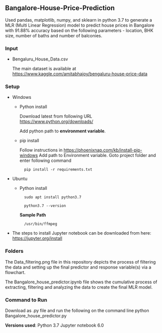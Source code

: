 ## Bangalore-House-Price-Prediction ##
Used pandas, matplotlib, numpy, and sklearn in python 3.7 to generate a MLR (Multi Linear Regression) model to predict house prices in Bangalore with 91.88% accuracy based on the following parameters - location, BHK size, number of baths and number of balconies.

### Input ###
* Bengaluru_House_Data.csv
  
  The main dataset is available at https://www.kaggle.com/amitabhajoy/bengaluru-house-price-data

### Setup ###

* Windows

     * Python install
     
        Download latest from following URL https://www.python.org/downloads/
        
        Add python path to **environment variable**.
 
        
    * pip install
    
        Follow instructions in https://phoenixnap.com/kb/install-pip-windows
        Add path to Environment variable.
        Goto project folder and enter following command 
        
            pip install -r requirements.txt
        
* Ubuntu
    * Python install
    
            sudo apt install python3.7
        
            python3.7 --version
  
        **Sample Path**
        
            /usr/bin/ffmpeg
      
        
* The steps to install Jupyter notebook can be downloaded from here: https://jupyter.org/install

### Folders ###

The Data_filtering.png file in this repository depicts the process of filtering the data and setting up the final predictor and response variable(s) via a flowchart.

The Bangalore_house_predictor.ipynb file shows the cumulative process of extracting, filtering and analyzing the data to create the final MLR model.

### Command to Run ###

Download as .py file and run the following on the command line
            python Bangalore_house_predictor.py


**Versions used**:
Python 3.7
Jupyter notebook 6.0

